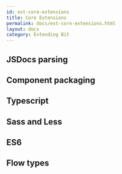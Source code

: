 ```yaml
---
id: ext-core-extensions
title: Core Extensions
permalink: docs/ext-core-extensions.html
layout: docs
category: Extending Bit
---
```


## JSDocs parsing


## Component packaging


## Typescript

## Sass and Less

## ES6

## Flow types